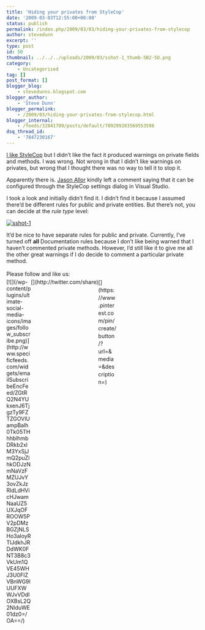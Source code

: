 ```yaml
---
title: 'Hiding your privates from StyleCop'
date: '2009-03-03T12:55:00+00:00'
status: publish
permalink: /index.php/2009/03/03/hiding-your-privates-from-stylecop
author: stevedunn
excerpt: ''
type: post
id: 50
thumbnail: ../../../uploads/2009/03/sshot-1_thumb-5B2-5D.png
category:
    - Uncategorised
tag: []
post_format: []
blogger_blog:
    - stevedunns.blogspot.com
blogger_author:
    - 'Steve Dunn'
blogger_permalink:
    - /2009/03/hiding-your-privates-from-stylecop.html
blogger_internal:
    - /feeds/32841709/posts/default/709299203569553598
dsq_thread_id:
    - '7847230167'
---
```

[I like StyleCop](http://dunnblog.azurewebsites.net/index.php/2009/02/21/stylecop/) but I didn’t like the fact it produced warnings on private fields and methods. I was wrong. Not wrong in that I didn’t like warnings on privates, but wrong that I thought there was no way to tell it to stop it.

Apparently there is. [Jason Allor](http://blogs.msdn.com/sourceanalysis/) kindly left a comment saying that it can be configured through the StyleCop settings dialog in Visual Studio.

I took a look and initially didn’t find it. I didn’t find it because I assumed there’d be different rules for public and private entities. But there’s not, you can decide at the *rule type* level:

[![sshot-1](http://lh3.ggpht.com/_bIhihWOyLpw/Sa0axMcd97I/AAAAAAAABiw/VsPPv7fowpo/sshot-1_thumb%5B2%5D.png?imgmax=800 "sshot-1")](http://lh6.ggpht.com/_bIhihWOyLpw/Sa0awff7anI/AAAAAAAABis/YyDDOL41w8c/s1600-h/sshot-1%5B4%5D.png)

It’d be nice to have separate rules for public and private. Currently, I’ve turned off **all** Documentation rules because I don’t like being warned that I haven’t commented private methods. However, I’d still like it to give me all the other great warnings if I do decide to comment a particular private method.

<div class="sfsi_Sicons" style="width: 100%; display: inline-block; vertical-align: middle; text-align:left"><div style="margin:0px 8px 0px 0px; line-height: 24px"><span>Please follow and like us:</span></div><div class="sfsi_socialwpr"><div class="sf_subscrbe" style="text-align:left;float:left;width:64px">[![](/wp-content/plugins/ultimate-social-media-icons/images/follow_subscribe.png)](http://www.specificfeeds.com/widgets/emailSubscribeEncFeed/ZGtRQ2N4YUkxenJ6TjgzTy9FZTZGOVlUampBalh0Tk05THhhblhmbDRkb2xlM3YxSjJmQ2puZlhkODJzNmNaVzFMZUJvY3ovZkJzRldLdHVicHJwamNaaUZ5UXJqOFROOW5PV2pDMzBGZjNLSHo3aloyRTlJdkhJRDdWK0FNT3B8c3VkUm1QVE45WHJ3U0FIZVBnWG9lUUFXWWJvVDdIOXBsL2Q2NlduWE01dz0=/OA==/)</div><div class="sf_fb" style="text-align:left;width:98px"><div action="like" class="fb-like" data-layout="button" data-share="true" href="" send="false" showfaces="false" width="180"></div></div><div class="sf_twiter" style="text-align:left;float:left;width:auto">[](http://twitter.com/share)</div><div class="sf_pinit" style="text-align:left;float:left;line-height: 20px;width:47px">[](https://www.pinterest.com/pin/create/button/?url=&media=&description=)</div><div class="sf_google" style="text-align:left;float:left;max-width:62px;min-width:35px;"><div class="g-plusone" data-annotation="none" data-href="" data-size="large"></div></div></div></div>